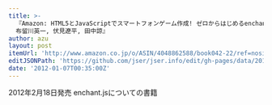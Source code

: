 ```yaml
---
title: >-
  『Amazon: HTML5とJavaScriptでスマートフォンゲーム作成! ゼロからはじめるenchant.js入門【公式ガイド】 [大型本]:
  布留川英一, 伏見遼平, 田中諒』
author: azu
layout: post
itemUrl: 'http://www.amazon.co.jp/o/ASIN/4048862588/book042-22/ref=nosim'
editJSONPath: 'https://github.com/jser/jser.info/edit/gh-pages/data/2012/01/index.json'
date: '2012-01-07T00:35:00Z'
---
```

2012年2月18日発売
enchant.jsについての書籍
